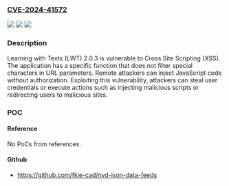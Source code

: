 ### [CVE-2024-41572](https://cve.mitre.org/cgi-bin/cvename.cgi?name=CVE-2024-41572)
![](https://img.shields.io/static/v1?label=Product&message=n%2Fa&color=blue)
![](https://img.shields.io/static/v1?label=Version&message=n%2Fa&color=blue)
![](https://img.shields.io/static/v1?label=Vulnerability&message=n%2Fa&color=brighgreen)

### Description

Learning with Texts (LWT) 2.0.3 is vulnerable to Cross Site Scripting (XSS). The application has a specific function that does not filter special characters in URL parameters. Remote attackers can inject JavaScript code without authorization. Exploiting this vulnerability, attackers can steal user credentials or execute actions such as injecting malicious scripts or redirecting users to malicious sites.

### POC

#### Reference
No PoCs from references.

#### Github
- https://github.com/fkie-cad/nvd-json-data-feeds

